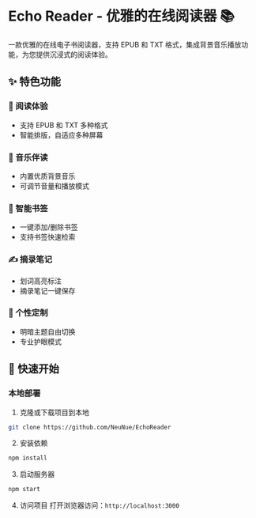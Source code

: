 # Echo Reader - 优雅的在线阅读器 📚

一款优雅的在线电子书阅读器，支持 EPUB 和 TXT 格式，集成背景音乐播放功能，为您提供沉浸式的阅读体验。

## ✨ 特色功能

### 📖 阅读体验
- 支持 EPUB 和 TXT 多种格式
- 智能排版，自适应多种屏幕

### 🎵 音乐伴读
- 内置优质背景音乐
- 可调节音量和播放模式

### 📑 智能书签
- 一键添加/删除书签
- 支持书签快速检索

### ✍️ 摘录笔记
- 划词高亮标注
- 摘录笔记一键保存

### 🎨 个性定制
- 明暗主题自由切换
- 专业护眼模式

## 🚀 快速开始


### 本地部署

1. 克隆或下载项目到本地

```bash
git clone https://github.com/NeuNue/EchoReader
```

2. 安装依赖
```bash
npm install
```

3. 启动服务器
```bash
npm start
```

4. 访问项目
打开浏览器访问：`http://localhost:3000`





